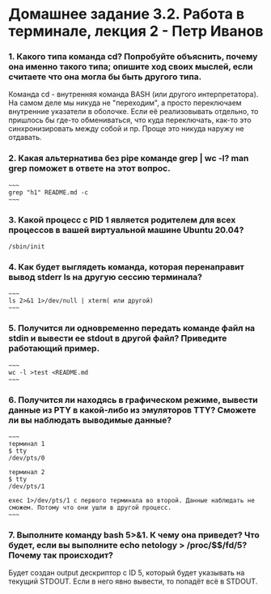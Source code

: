 <h1>Домашнее задание 3.2. Работа в терминале, лекция 2 - Петр Иванов</h1>

<h3>1. Какого типа команда cd? Попробуйте объяснить, почему она именно такого типа; опишите ход своих мыслей, если считаете что она могла бы быть другого типа.</h3>

Команда cd - внутренняя команда BASH (или другого интерпретатора). На самом деле мы никуда не "переходим", а просто переключаем внутренние указатели в оболочке. Если её реализовывать отдельно, то пришлось бы где-то обмениваться, что куда переключать, как-то это синхронизировать между собой и пр. Проще это никуда наружу не отдавать. 

<h3>2. Какая альтернатива без pipe команде grep <some_string> <some_file> | wc -l? man grep поможет в ответе на этот вопрос.</h3>

	~~~
	grep "h1" README.md -c
	~~~

<h3>3. Какой процесс с PID 1 является родителем для всех процессов в вашей виртуальной машине Ubuntu 20.04?</h3>

	/sbin/init
	
<h3>4. Как будет выглядеть команда, которая перенаправит вывод stderr ls на другую сессию терминала?</h3>
	
	~~~
	ls 2>&1 1>/dev/null | xterm( или другой) 
	~~~

<h3>5. Получится ли одновременно передать команде файл на stdin и вывести ее stdout в другой файл? Приведите работающий пример.</h3>

	~~~
	wc -l >test <README.md
	~~~

<h3>6. Получится ли находясь в графическом режиме, вывести данные из PTY в какой-либо из эмуляторов TTY? Сможете ли вы наблюдать выводимые данные?</h3>

	~~~
	терминал 1
	$ tty
	/dev/pts/0

	терминал 2
	$ tty
	/dev/pts/1
	
	exec 1>/dev/pts/1 с первого терминала во второй. Данные наблюдать не сможем. Потому что они ушли в другой процесс. 
	~~~

<h3>7. Выполните команду bash 5>&1. К чему она приведет? Что будет, если вы выполните echo netology > /proc/$$/fd/5? Почему так происходит?</h3>

Будет создан output дескриптор с ID 5, который будет указывать на текущий STDOUT. Если в него явно вывести, то попадёт всё в STDOUT. 

 